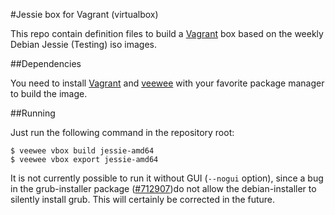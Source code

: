 #Jessie box for Vagrant (virtualbox)

This repo contain definition files to build a
[Vagrant](http://www.vagrantup.com) box based on the weekly Debian Jessie
(Testing) iso images.

##Dependencies

You need to install [Vagrant](http://www.vagrantup.com) and
[veewee](https://github.com/jedi4ever/veewee) with your favorite package
manager to build the image.

##Running

Just run the following command in the repository root:

    $ veewee vbox build jessie-amd64
    $ veewee vbox export jessie-amd64

It is not currently possible to run it without GUI (`--nogui` option), since a
bug in the grub-installer package
([#712907](http://bugs.debian.org/cgi-bin/bugreport.cgi?bug=712907))do not
allow the debian-installer to silently install grub. This will certainly be
corrected in the future.
